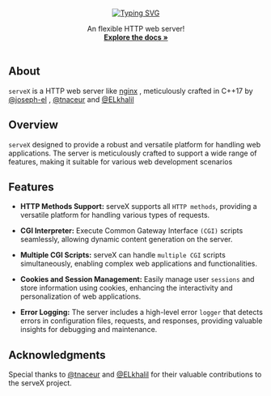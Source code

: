 

<br />
<div align="center">


[![Typing SVG](https://readme-typing-svg.demolab.com?font=Fira+Code&size=30&duration=1000&pause=3000&background=FFFFFF00&center=true&vCenter=true&random=false&width=350&height=60&lines=serveX)](https://git.io/typing-svg)


  <p align="center">
    An flexible HTTP web server!
    <br />
    <a href="https://en.wikipedia.org/wiki/Web_server"><strong>Explore the docs »</strong></a>
    <br />
    <br />
</div>


 ## About
``serveX`` is a HTTP web server like [nginx](https://en.wikipedia.org/wiki/Nginx) , meticulously crafted in C++17 by [@joseph-el](https://github.com/joseph-el) , [@tnaceur](https://github.com/tnaceur) and [@ELkhalil](https://github.com/ELkhalil)

## Overview

``serveX`` designed to provide a robust and versatile platform for handling web applications. The server is meticulously crafted to support a wide range of features, making it suitable for various web development scenarios 

## Features
 
- **HTTP Methods Support:** serveX supports all ``HTTP methods``, providing a versatile platform for handling various types of requests.
 
- **CGI Interpreter:** Execute Common Gateway Interface ``(CGI)`` scripts seamlessly, allowing dynamic content generation on the server.
 
- **Multiple CGI Scripts:** serveX can handle ``multiple CGI`` scripts simultaneously, enabling complex web applications and functionalities.
 
- **Cookies and Session Management:** Easily manage user ``sessions`` and store information using cookies, enhancing the interactivity and personalization of web applications.
 
- **Error Logging:** The server includes a high-level error ``logger`` that detects errors in configuration files, requests, and responses, providing valuable insights for debugging and maintenance.
 
## Acknowledgments

Special thanks to [@tnaceur](https://github.com/tnaceur) and [@ELkhalil](https://github.com/ELkhalil) for their valuable contributions to the serveX project.
